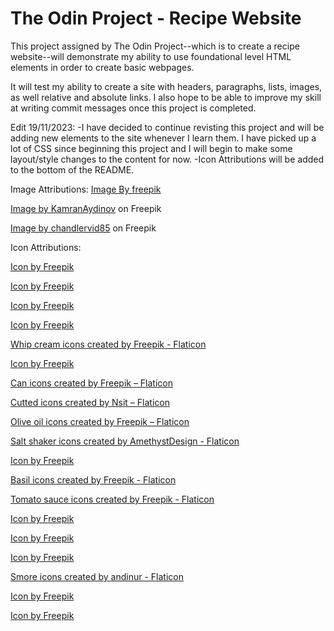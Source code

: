 # The Odin Project - Recipe Website

This project assigned by The Odin Project--which is to create a recipe website--will demonstrate my ability to use foundational level HTML elements in order to create basic webpages.

It will test my ability to create a site with headers, paragraphs, lists, images, as well relative and absolute links. I also hope to be able to improve my skill at writing commit messages once this project is completed.

Edit 19/11/2023:
-I have decided to continue revisting this project and will be adding new elements to the site whenever I learn them. I have picked up a lot of CSS since beginning this project and I will begin to make some layout/style changes to the content for now.
-Icon Attributions will be added to the bottom of the README.







Image Attributions:
<a href="https://www.freepik.com/free-ai-image/ai-generated-image-banana_58598070.htm#fromView=search&term=banana+smoothie&page=1&position=1&track=ais_ai_generated&regularType=ai&uuid=c103547c-49aa-4b33-bd11-f624d8861776">Image By freepik</a>

<a href="https://www.freepik.com/free-photo/top-view-delicious-tomato-soup-tasty-dish-with-single-leaf-inside-plate-dark-background-dish-sauce-tomato-color-dinner-soup_15121656.htm#query=tomato%20soup&position=3&from_view=search&track=ais&uuid=45114dd9-357f-47c4-ba4c-4affffafc08b">Image by KamranAydinov</a> on Freepik

<a href="https://www.freepik.com/free-photo/homemade-traditional-smore-wooden-table-ai-generative_41369895.htm#query=smores&position=0&from_view=search&track=sph&uuid=39f525c6-f737-444e-bca3-d588782f0a4c">Image by chandlervid85</a> on Freepik

Icon Attributions:

<a href="https://www.freepik.com/icon/banana_3578232">Icon by Freepik</a>

<a href="https://www.freepik.com/icon/peanut-butter_734780">Icon by Freepik</a>

<a href="https://www.freepik.com/icon/yogurt_199587">Icon by Freepik</a>

<a href="https://www.freepik.com/icon/milk_372973#fromView=search&term=milk&page=1&position=1&track=ais">Icon by Freepik</a>

<a href="https://www.flaticon.com/free-icons/whip-cream" title="whip cream icons">Whip cream icons created by Freepik - Flaticon</a>

<a href="https://www.freepik.com/icon/smoothies_3280087#fromView=search&term=banana+smoothie&page=1&position=6&track=ais">Icon by Freepik</a>

<a href="https://www.flaticon.com/free-icons/can" title="can icons">Can icons created by Freepik – Flaticon</a>

<a href="https://www.flaticon.com/free-icons/cutted" title="cutted icons">Cutted icons created by Nsit – Flaticon</a>

<a href="https://www.flaticon.com/free-icons/olive-oil" title="olive oil icons">Olive oil icons created by Freepik – Flaticon</a>

<a href="https://www.flaticon.com/free-icons/salt-shaker" title="salt shaker icons">Salt shaker icons created by AmethystDesign - Flaticon</a>

<a href="https://www.freepik.com/icon/glass-water_3248369#fromView=search&term=water&page=1&position=8&track=ais">Icon by Freepik</a>

<a href="https://www.flaticon.com/free-icons/basil" title="basil icons">Basil icons created by Freepik - Flaticon</a>

<a href="https://www.flaticon.com/free-icons/tomato-sauce" title="tomato sauce icons">Tomato sauce icons created by Freepik - Flaticon</a>

<a href="https://www.freepik.com/icon/chocolate-bar_4142995#fromView=search&term=chocolate&page=1&position=1&track=ais">Icon by Freepik</a>

<a href="https://www.freepik.com/icon/cracker_5816596#fromView=search&term=graham+cracker&page=1&position=25&track=ais">Icon by Freepik</a>

<a href="https://www.freepik.com/icon/cotton-candy_2913809#fromView=search&term=marshmallow&page=1&position=22&track=ais">Icon by Freepik</a>

<a href="https://www.flaticon.com/free-icons/smore" title="smore icons">Smore icons created by andinur - Flaticon</a>

<a href="https://www.freepik.com/icon/cookie_541732#fromView=search&term=cookie&page=1&position=12&track=ais">Icon by Freepik</a>

<a href="https://www.freepik.com/icon/conversation_4301888#fromView=search&term=message+chat&page=1&position=13&track=ais">Icon by Freepik</a>
